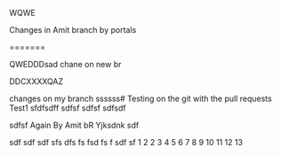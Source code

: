 
WQWE


Changes in Amit branch by portals

=======

QWEDDDsad chane on new br

DDCXXXXQAZ


changes on   my branch    ssssss# Testing on the git with the pull requests
Test1
sfdfsdff
sdfsf
sdfsf
sdfsdf

sdfsf
Again By Amit bR
Yjksdnk sdf

sdf
sdf
sdf
sfs
dfs
fs
fsd
fs
f
sdf
sf
1
2
2
3
4
5
6
7
8
9
10
11  12  13
